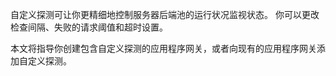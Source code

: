 自定义探测可让你更精细地控制服务器后端池的运行状况监视状态。 你可以更改检查间隔、失败的请求阈值和超时设置。

本文将指导你创建包含自定义探测的应用程序网关，或者向现有的应用程序网关添加自定义探测。 

